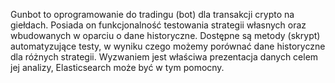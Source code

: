 Gunbot to oprogramowanie do tradingu (bot) dla transakcji crypto na giełdach. Posiada on funkcjonalność testowania strategii własnych oraz wbudowanych w oparciu o dane historyczne. Dostępne są metody (skrypt) automatyzujące testy, w wyniku czego możemy porównać dane historyczne dla różnych strategii. Wyzwaniem jest właściwa prezentacja danych celem jej analizy, Elasticsearch może być w tym pomocny.
